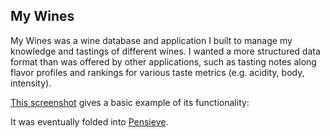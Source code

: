 ## My Wines

My Wines was a wine database and application I built to manage my knowledge and tastings of different wines. I wanted a more structured data format than was offered by other applications, such as tasting notes along flavor profiles and rankings for various taste metrics (e.g. acidity, body, intensity).

[This screenshot](https://github.com/nsrivast/mywines/blob/master/app/assets/images/wine.png) gives a basic example of its functionality:

It was eventually folded into [Pensieve](http://pensiev.com/).
